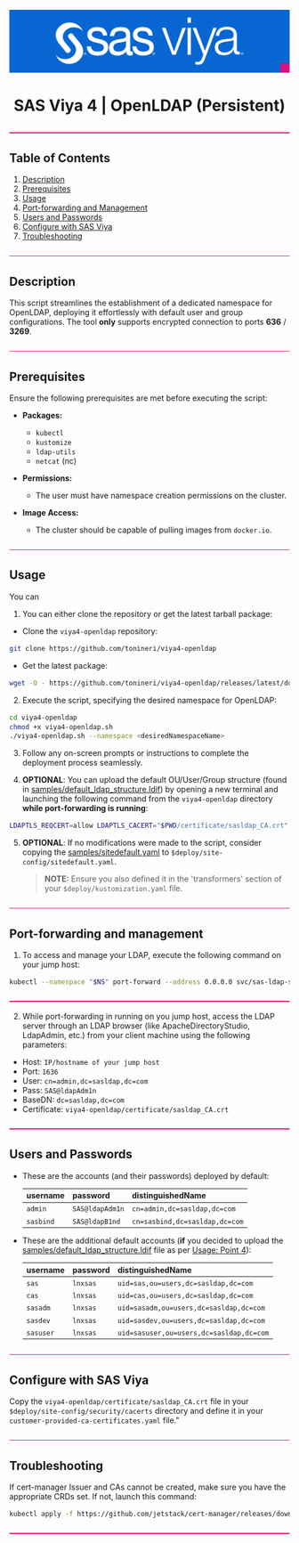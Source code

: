 <div align="center">

![SAS Viya](.logo.png)

# **SAS Viya 4 | OpenLDAP (Persistent)**

</div>

![Divider](.divider.png)

## Table of Contents

1. [Description](#description)
2. [Prerequisites](#prerequisites)
3. [Usage](#usage)
4. [Port-forwarding and Management](#port-forwarding-and-management)
5. [Users and Passwords](#users-and-passwords)
6. [Configure with SAS Viya](#configure-with-sas-viya)
7. [Troubleshooting](#troubleshooting)

![Divider](.divider.png)

## Description

This script streamlines the establishment of a dedicated namespace for OpenLDAP, deploying it effortlessly with default user and group configurations.
The tool **only** supports encrypted connection to ports **636** / **3269**.

![Divider](.divider.png)

## Prerequisites

Ensure the following prerequisites are met before executing the script:

- **Packages:**
  - `kubectl`
  - `kustomize`
  - `ldap-utils`
  - `netcat` (nc)

- **Permissions:**
  - The user must have namespace creation permissions on the cluster.

- **Image Access:**
  - The cluster should be capable of pulling images from `docker.io`.

![Divider](.divider.png)

## Usage

You can 

1. You can either clone the repository or get the latest tarball package:

- Clone the `viya4-openldap` repository:

```bash
git clone https://github.com/tonineri/viya4-openldap
```

- Get the latest package:

```bash
wget -O - https://github.com/tonineri/viya4-openldap/releases/latest/download/viya4-openldap.tgz | tar xz
```

2. Execute the script, specifying the desired namespace for OpenLDAP:

```bash
cd viya4-openldap 
chmod +x viya4-openldap.sh
./viya4-openldap.sh --namespace <desiredNamespaceName>
```

3. Follow any on-screen prompts or instructions to complete the deployment process seamlessly.

4. **OPTIONAL**: You can upload the default OU/User/Group structure (found in [samples/default_ldap_structure.ldif](samples/default_ldap_structure.ldif)) by opening a new terminal and launching the following command from the `viya4-openldap` directory **while port-forwarding is running**:

```bash
LDAPTLS_REQCERT=allow LDAPTLS_CACERT="$PWD/certificate/sasldap_CA.crt" ldapadd -x -H ldaps://localhost:1636 -D cn=admin,dc=sasldap,dc=com -w SAS@ldapAdm1n -f $PWD/samples/default_ldap_structure.ldif
```

5. **OPTIONAL**: If no modifications were made to the script, consider copying the [samples/sitedefault.yaml](samples/sitedefault.yaml) to `$deploy/site-config/sitedefault.yaml`.
   > **NOTE:** Ensure you also defined it in the 'transformers' section of your `$deploy/kustomization.yaml` file.

![Divider](.divider.png)

## Port-forwarding and management

1. To access and manage your LDAP, execute the following command on your jump host:

  ```bash
  kubectl --namespace "$NS" port-forward --address 0.0.0.0 svc/sas-ldap-service 1636:636
  ```

![Divider](.divider.png)

2. While port-forwarding in running on you jump host, access the LDAP server through an LDAP browser (like ApacheDirectoryStudio, LdapAdmin, etc.) from your client machine using the following parameters:

- Host:         `IP/hostname of your jump host`
- Port:         `1636`
- User:         `cn=admin,dc=sasldap,dc=com`
- Pass:         `SAS@ldapAdm1n`
- BaseDN:       `dc=sasldap,dc=com`
- Certificate:  `viya4-openldap/certificate/sasldap_CA.crt`

![Divider](.divider.png)

## Users and Passwords

* These are the accounts (and their passwords) deployed by default:

  | username  | password       | distinguishedName                        |
  |-----------|----------------|------------------------------------------|
  | `admin`   | `SAS@ldapAdm1n`| `cn=admin,dc=sasldap,dc=com`             |
  | `sasbind` | `SAS@ldapB1nd` | `cn=sasbind,dc=sasldap,dc=com`           |

- These are the additional default accounts (**if** you decided to upload the [samples/default_ldap_structure.ldif](samples/default_ldap_structure.ldif) file as per [Usage: Point 4](README.md#usage)):

  | username  | password       | distinguishedName                        |
  |-----------|----------------|------------------------------------------|
  | `sas`     | `lnxsas`       | `uid=sas,ou=users,dc=sasldap,dc=com`     |
  | `cas`     | `lnxsas`       | `uid=cas,ou=users,dc=sasldap,dc=com`     |
  | `sasadm`  | `lnxsas`       | `uid=sasadm,ou=users,dc=sasldap,dc=com`  |
  | `sasdev`  | `lnxsas`       | `uid=sasdev,ou=users,dc=sasldap,dc=com`  |
  | `sasuser` | `lnxsas`       | `uid=sasuser,ou=users,dc=sasldap,dc=com` |

![Divider](.divider.png)

## Configure with SAS Viya

Copy the `viya4-openldap/certificate/sasldap_CA.crt` file in your `$deploy/site-config/security/cacerts` directory and define it in your `customer-provided-ca-certificates.yaml` file."

![Divider](.divider.png)

## Troubleshooting

If cert-manager Issuer and CAs cannot be created, make sure you have the appropriate CRDs set. If not, launch this command:

```bash
kubectl apply -f https://github.com/jetstack/cert-manager/releases/download/v1.14.4/cert-manager.crds.yaml
```

![Divider](.divider.png)